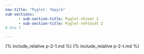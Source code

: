 ```yaml
---
nav-title: "Pyglet: Ympyrä"
sub-sections:
      - sub-section-title: Pyglet-ohjeet 2
      - sub-section-title: Pyglet-tehtävät 2
# Osa 1

---
```


{% include_relative p-2-1.md %}
{% include_relative p-2-t.md %}
